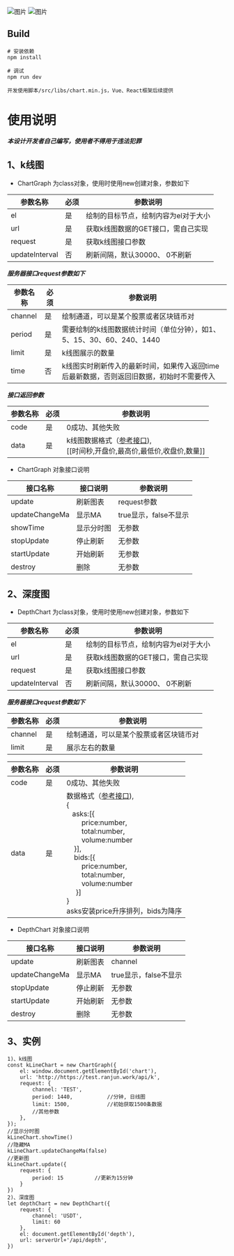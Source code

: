 ![图片](./document/002.png)
![图片](./document/001.png)


## Build
```angular2html
# 安装依赖
npm install

# 调试
npm run dev

开发使用脚本/src/libs/chart.min.js，Vue、React框架后续提供
```
# 使用说明
___本设计开发者自己编写，使用者不得用于违法犯罪___

## 1、k线图
* ChartGraph 为class对象，使用时使用new创建对象，参数如下

参数名称 | 必须 | 参数说明
---- | ---- | ----
el | 是 | 绘制的目标节点，绘制内容为el对于大小
url | 是 | 获取k线图数据的GET接口，需自己实现
request | 是 | 获取k线图接口参数
updateInterval | 否 | 刷新间隔，默认30000、 0不刷新

***服务器接口request参数如下***

参数名称 | 必须 | 参数说明
---- | ---- | ----
channel | 是 | 绘制通道，可以是某个股票或者区块链币对
period | 是 | 需要绘制的k线图数据统计时间（单位分钟），如1、5、15、30、60、240、1440
limit | 是 | k线图展示的数量
time | 否 | k线图实时刷新传入的最新时间，如果传入返回time后最新数据，否则返回旧数据，初始时不需要传入

***接口返回参数***

参数名称 | 必须 | 参数说明
---- | ---- | ----
code | 是 | 0成功、其他失败
data | 是 | k线图数据格式（[参考接口](https://test.ranjun.work/api/k?channel=TEST&period=1440&limit=1500)), <br>[[时间秒,开盘价,最高价,最低价,收盘价,数量]]
* ChartGraph 对象接口说明
  
接口名称 | 接口说明 | 参数说明
---- | ---- | ----
update | 刷新图表 | request参数
updateChangeMa | 显示MA | true显示，false不显示
showTime | 显示分时图 | 无参数
stopUpdate | 停止刷新 | 无参数
startUpdate | 开始刷新 | 无参数
destroy | 删除 | 无参数

## 2、深度图

* DepthChart 为class对象，使用时使用new创建对象，参数如下

参数名称 | 必须 | 参数说明
---- | ---- | ----
el | 是 | 绘制的目标节点，绘制内容为el对于大小
url | 是 | 获取k线图数据的GET接口，需自己实现
request | 是 | 获取k线图接口参数
updateInterval | 否 | 刷新间隔，默认30000、 0不刷新

***服务器接口request参数如下***

参数名称 | 必须 | 参数说明
---- | ---- | ----
channel | 是 | 绘制通道，可以是某个股票或者区块链币对
limit | 是 | 展示左右的数量

参数名称 | 必须 | 参数说明
---- | ---- | ----
code | 是 | 0成功、其他失败
data | 是 | 数据格式（[参考接口](https://test.ranjun.work/api/depth?channel=TEST&limit=60)), <br>{<br>&nbsp;&nbsp;&nbsp;asks:[{<br>&nbsp;&nbsp;&nbsp;&nbsp;&nbsp;&nbsp;&nbsp;&nbsp;price:number,<br>&nbsp;&nbsp;&nbsp;&nbsp;&nbsp;&nbsp;&nbsp;&nbsp;total:number,<br>&nbsp;&nbsp;&nbsp;&nbsp;&nbsp;&nbsp;&nbsp;&nbsp;volume:number<br>&nbsp;&nbsp;&nbsp;&nbsp;}],<br>&nbsp;&nbsp;&nbsp;&nbsp;bids:[{<br>&nbsp;&nbsp;&nbsp;&nbsp;&nbsp;&nbsp;&nbsp;&nbsp;price:number,<br>&nbsp;&nbsp;&nbsp;&nbsp;&nbsp;&nbsp;&nbsp;&nbsp;total:number,<br>&nbsp;&nbsp;&nbsp;&nbsp;&nbsp;&nbsp;&nbsp;&nbsp;volume:number<br>&nbsp;&nbsp;&nbsp;&nbsp;&nbsp;}]<br>}<br>asks安装price升序排列，bids为降序

* DepthChart 对象接口说明

接口名称 | 接口说明 | 参数说明
---- | ---- | ----
update | 刷新图表 | channel
updateChangeMa | 显示MA | true显示，false不显示
stopUpdate | 停止刷新 | 无参数
startUpdate | 开始刷新 | 无参数
destroy | 删除 | 无参数

## 3、实例

```angular2html
1)、k线图
const kLineChart = new ChartGraph({
    el: window.document.getElementById('chart'),
    url: 'http://https://test.ranjun.work/api/k',
    request: {
        channel: 'TEST',
        period: 1440,           //分钟, 日线图
        limit: 1500,            //初始获取1500条数据
        //其他参数
    },
});
//显示分时图
kLineChart.showTime()
//隐藏MA
kLineChart.updateChangeMa(false)
//更新图
kLineChart.update({
    request: {
        period: 15          //更新为15分钟
    }
})
2)、深度图
let depthChart = new DepthChart({
    request: {
        channel: 'USDT',
        limit: 60
    },
    el: document.getElementById('depth'),
    url: serverUrl+'/api/depth',
})
```

